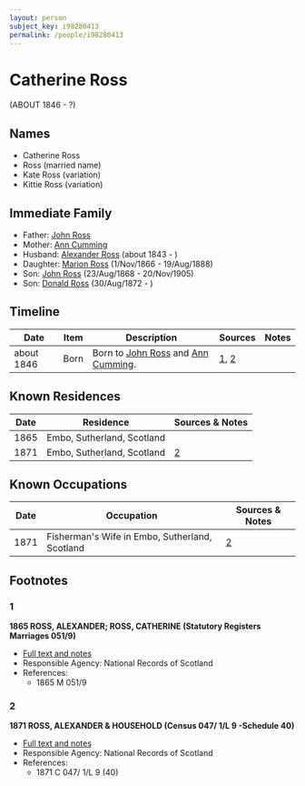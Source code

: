 ```yaml
---
layout: person
subject_key: i98280413
permalink: /people/i98280413
---
```


# Catherine Ross
(ABOUT 1846 - ?)

## Names

* Catherine Ross
* Ross (married name)
* Kate Ross (variation)
* Kittie Ross (variation)

## Immediate Family

* Father: [John Ross](./@29351958@-john-ross-b-d.md)
* Mother: [Ann Cumming](./@19882075@-ann-cumming-b-d.md)
* Husband: [Alexander Ross](./@17311533@-alexander-ross-b1843-d.md) (about 1843 - )
* Daughter: [Marion Ross](./@75416110@-marion-ross-b1866-11-1-d1888-8-19.md) (1/Nov/1866 - 19/Aug/1888)
* Son: [John Ross](./@16505504@-john-ross-b1868-8-23-d1905-11-20.md) (23/Aug/1868 - 20/Nov/1905)
* Son: [Donald Ross](./@4496220@-donald-ross-b1872-8-30-d.md) (30/Aug/1872 - )

## Timeline

Date | Item | Description | Sources | Notes
---|---|---|---|---
about 1846 | Born | Born to [John Ross](./@29351958@-john-ross-b-d.md) and [Ann Cumming](./@19882075@-ann-cumming-b-d.md). | [1](#1), [2](#2) | 

## Known Residences

Date | Residence | Sources & Notes
---|---|---
1865 | Embo, Sutherland, Scotland | 
1871 | Embo, Sutherland, Scotland | [2](#2)

## Known Occupations

Date | Occupation | Sources & Notes
---|---|---
1871 | Fisherman's Wife in Embo, Sutherland, Scotland | [2](#2)

## Footnotes

### 1

**1865 ROSS, ALEXANDER; ROSS, CATHERINE (Statutory Registers Marriages 051/9)**

* [Full text and notes](../sources/@64413442@-1865-ross,-alexander;-ross,-catherine-statutory-registers-marriages-051-9-.md)
* Responsible Agency: National Records of Scotland
* References: 
  * 1865 M 051/9

### 2

**1871 ROSS, ALEXANDER & HOUSEHOLD (Census 047/ 1/L 9 -Schedule 40)**

* [Full text and notes](../sources/@74709952@-1871-ross,-alexander-&-household-census-047-1-l-9-schedule-40-.md)
* Responsible Agency: National Records of Scotland
* References: 
  * 1871 C 047/ 1/L 9 (40)

